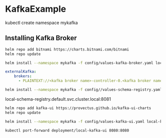 # KafkaExample

kubectl create namespace mykafka

## Installing Kafka Broker

```bash
helm repo add bitnami https://charts.bitnami.com/bitnami
helm repo update
```

```bash
helm install --namespace mykafka -f config/values-kafka-broker.yaml local-kafka-broker bitnami/kafka
```

```yaml
externalKafka:
    brokers:
      - PLAINTEXT://<kafka broker name>-controller-0.<kafka broker name>-controller-headless.<namespace>.svc.cluster.local:9092
```

```bash
helm install --namespace mykafka -f config//values-schema-registry.yaml local-schema-registry bitnami/schema-registry
```

local-schema-registry.default.svc.cluster.local:8081

```bash
helm repo add kafka-ui https://provectus.github.io/kafka-ui-charts
helm repo update
```

```bash
helm install --namespace mykafka -f config/values-kafka-ui.yaml local-kafka-ui kafka-ui/kafka-ui
```

```bash
kubectl port-forward deployment/local-kafka-ui 8080:8080
```